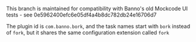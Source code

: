 This branch is maintained for compatibility with Banno's old Mockcode UI tests - see 0e5962400efc6e05df4a4b8dc782db24e16706d7

The plugin id is `com.banno.bork`, and the task names start with `bork` instead of `fork`, but it shares the same configuration extension called `fork`
